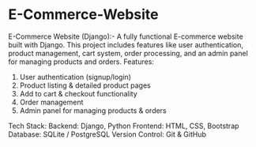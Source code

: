 # E-Commerce-Website
E-Commerce Website (Django):- A fully functional E-commerce website built with Django. This project includes features like user authentication, product management, cart system, order processing, and an admin panel for managing products and orders.
Features:
1. User authentication (signup/login)
2. Product listing & detailed product pages
3. Add to cart & checkout functionality
4. Order management
5. Admin panel for managing products & orders

Tech Stack:
Backend: Django, Python
Frontend: HTML, CSS, Bootstrap
Database: SQLite / PostgreSQL
Version Control: Git & GitHub




